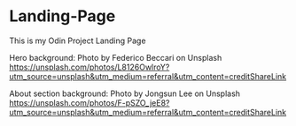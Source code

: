 # Landing-Page
This is my Odin Project Landing Page

Hero background:
Photo by Federico Beccari on Unsplash 
https://unsplash.com/photos/L8126OwlroY?utm_source=unsplash&utm_medium=referral&utm_content=creditShareLink

About section background: 
Photo by Jongsun Lee on Unsplash
https://unsplash.com/photos/F-pSZO_jeE8?utm_source=unsplash&utm_medium=referral&utm_content=creditShareLink